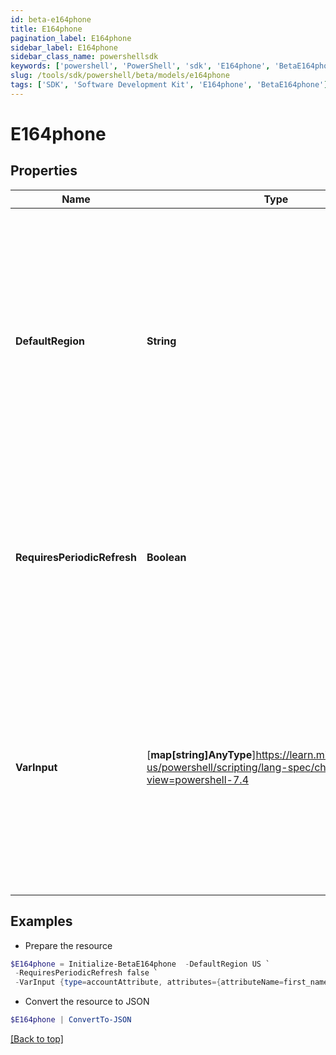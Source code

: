 ```yaml
---
id: beta-e164phone
title: E164phone
pagination_label: E164phone
sidebar_label: E164phone
sidebar_class_name: powershellsdk
keywords: ['powershell', 'PowerShell', 'sdk', 'E164phone', 'BetaE164phone']
slug: /tools/sdk/powershell/beta/models/e164phone
tags: ['SDK', 'Software Development Kit', 'E164phone', 'BetaE164phone']
---
```


# E164phone

## Properties

| Name | Type | Description | Notes |
| --- | --- | --- | --- |
| **DefaultRegion** | **String** | This is an optional attribute that can be used to define the region of the phone number to format into. If defaultRegion is not provided, it will take US as the default country. The format of the country code should be in [ISO 3166-1 alpha-2 format](https://en.wikipedia.org/wiki/ISO_3166-1_alpha-2) | [optional] |
| **RequiresPeriodicRefresh** | **Boolean** | A value that indicates whether the transform logic should be re-evaluated every evening as part of the identity refresh process | [optional] [default to $false] |
| **VarInput** | [**map[string]AnyType**]https://learn.microsoft.com/en-us/powershell/scripting/lang-spec/chapter-04?view=powershell-7.4 | This is an optional attribute that can explicitly define the input data which will be fed into the transform logic. If input is not provided, the transform will take its input from the source and attribute combination configured via the UI. | [optional] |

## Examples

- Prepare the resource

```powershell
$E164phone = Initialize-BetaE164phone  -DefaultRegion US `
 -RequiresPeriodicRefresh false `
 -VarInput {type=accountAttribute, attributes={attributeName=first_name, sourceName=Source}}
```

- Convert the resource to JSON

```powershell
$E164phone | ConvertTo-JSON
```

[[Back to top]](#)
